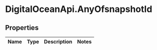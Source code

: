 # DigitalOceanApi.AnyOfsnapshotId

## Properties
Name | Type | Description | Notes
------------ | ------------- | ------------- | -------------
